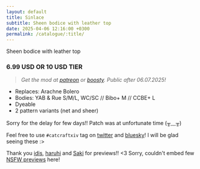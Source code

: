 ```yaml
---
layout: default
title: Sinlace
subtitle: Sheen bodice with leather top
date: 2025-04-06 12:16:00 +0300
permalink: /catalogue/:title/
---
```


Sheen bodice with leather top

### 6.99 USD OR 10 USD TIER
> *Get the mod at [patreon] or [boosty]. Public after 06.07.2025!*

- Replaces: Arachne Bolero
- Bodies: YAB & Rue S/M/L, WC/SC // Bibo+ M // CCBE+ L
- Dyeable
- 2 pattern variants (net and sheer)

Sorry for the delay for few days!! Patch was at unfortunate time (╥﹏╥) 

Feel free to use `#catcraftxiv` tag on [twitter] and [bluesky]! I will be glad seeing these :>

Thank you [idis], [haruhi] and [Saki] for previews!! <3 Sorry, couldn't embed few [NSFW previews] here!

[//]: # (Comments & links:)

[//]: # (Download links:)
[patreon]: https://www.patreon.com/posts/sinlace-126023830
[boosty]: https://boosty.to/miaumori/posts/bde3d795-8208-4afe-a0aa-e19da28aee8a
[heliosphere]: /

[//]: # (Additional previews:)
[NSFW previews]: https://postimg.cc/gallery/MxZL1ZS

[//]: # (Static links for referencing, same for all releases)
[//]: # (Lovely people <3)
[idis]: https://x.com/idisxiv
[Azzi]: https://x.com/AzziXiko
[Adra]: https://x.com/yourfav_vierelf
[haruhi]: https://x.com/haruhixiv
[Saki]: https://x.com/PhotosmithSaki
[Ellie]: https://x.com/Ellieffxiv
[Lehlei]: https://x.com/lehlei_xiv

[//]: # (Social profiles:)
[twitter]: https://x.com/hashtag/catcraftxiv
[bluesky]: https://bsky.app/hashtag/catcraftxiv